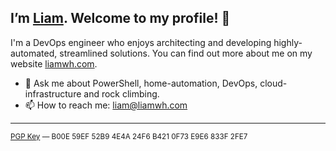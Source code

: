## I’m [Liam](https://liamwh.com/). Welcome to my profile! 👋

I'm a DevOps engineer who enjoys architecting and developing highly-automated, streamlined solutions. You can find out more about me on my website [liamwh.com](https://liamwh.com/).

- 💬 Ask me about PowerShell, home-automation, DevOps, cloud-infrastructure and rock climbing.
- 📫 How to reach me: liam@liamwh.com

---

<sup>
<a href="https://keybase.io/liamwh/pgp_keys.asc">PGP Key</a> — B00E 59EF 52B9 4E4A 24F6 B421 0F73 E9E6 833F 2FE7
</sup>
